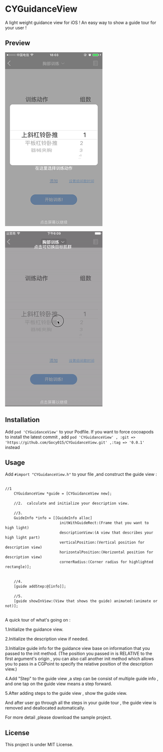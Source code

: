 # CYGuidanceView
A light weight guidance view for iOS ! An easy way to show a guide tour for your user !

## Preview
![](Images/Guidance.png)

![](Images/Guidance.gif)


## Installation
Add `pod 'CYGuidanceView'` to your Podfile.
If you want to force cocoapods to install the latest commit ,
add `pod 'CYGuidanceView' , :git => 'https://github.com/Gocy015/CYGuidanceView.git' ,:tag => '0.0.1'` instead

## Usage
Add `#import "CYGuidanceView.h"` to your file ,and construct the guide view :

<pre>
<code>
//1
	CYGuidanceView *guide = [CYGuidanceView new];
	
	//2.  calculate and initialize your description view.
	
	//3.
	GuideInfo *info = [[GuideInfo alloc]
						 initWithGuideRect:(Frame that you want to high light)
						 descriptionView:(A view that describes your high light part) 
						 verticalPosition:(Vertical position for description view) 
						 horizontalPosition:(Horizontal position for description view)
						 cornerRadius:(Corner radius for highlighted rectangle)];
						 
						 
	//4.
	[guide addStep:@[info]];
	
	//5.
	[guide showInView:(View that shows the guide) animated:(animate or not)];
</code>
</pre>

A quick tour of what's going on :

1.Initialize the guidance view.

2.Initialize the description view if needed.

3.Initialize guide info for the guidance view base on information that you passed to the init method. (The position you passed in is RELATIVE to the first argument's origin , you can also call another init method which allows you to pass in a CGPoint to specify the relative position of the description view.)

4.Add "Step" to the guide view ,a step can be consist of multiple guide info , and one tap on the guide view means a step forward.

5.After adding steps to the guide view , show the guide view.

And after user go through all the steps in your guide tour , the guide view is removed and deallocated automatically.

For more detail ,please download the sample project.

## License
This project is under MIT License.
